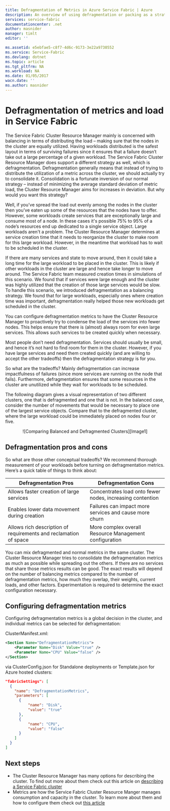 ```yaml
---
title: Defragmentation of Metrics in Azure Service Fabric | Azure
description: An overview of using defragmentation or packing as a strategy for metrics in Service Fabric
services: service-fabric
documentationcenter: .net
author: masnider
manager: timlt
editor: ''

ms.assetid: e5ebfae5-c8f7-4d6c-9173-3e22a9730552
ms.service: Service-Fabric
ms.devlang: dotnet
ms.topic: article
ms.tgt_pltfrm: NA
ms.workload: NA
ms.date: 01/05/2017
wacn.date: ''
ms.author: masnider
---
```


# Defragmentation of metrics and load in Service Fabric
The Service Fabric Cluster Resource Manager mainly is concerned with balancing in terms of distributing the load – making sure that the nodes in the cluster are equally utilized. Having workloads distributed is the safest layout in terms of surviving failures since it ensures that a failure doesn’t take out a large percentage of a given workload. The Service Fabric Cluster Resource Manager does support a different strategy as well, which is defragmentation. Defragmentation generally means that instead of trying to distribute the utilization of a metric across the cluster, we should actually try to consolidate it. Consolidation is a fortunate inversion of our normal strategy – instead of minimizing the average standard deviation of metric load, the Cluster Resource Manager aims for increases in deviation. But why would you want this strategy?

Well, if you’ve spread the load out evenly among the nodes in the cluster then you’ve eaten up some of the resources that the nodes have to offer. However, some workloads create services that are exceptionally large and consume most of a node. In these cases it's possible 75% to 95% of a node’s resources end up dedicated to a single service object. Large workloads aren't a problem. The Cluster Resource Manager determines at service creation time that it needs to reorganize the cluster to make room for this large workload. However, in the meantime that workload has to wait to be scheduled in the cluster.

If there are many services and state to move around, then it could take a long time for the large workload to be placed in the cluster. This is likely if other workloads in the cluster are large and hence take longer to move around. The Service Fabric team measured creation times in simulations of this scenario. We found that if services were large enough and the cluster was highly utilized that the creation of those large services would be slow. To handle this scenario, we introduced defragmentation as a balancing strategy. We found that for large workloads, especially ones where creation time was important, defragmentation really helped those new workloads get scheduled in the cluster.

You can configure defragmentation metrics to have the Cluster Resource Manager to proactively try to condense the load of the services into fewer nodes. This helps ensure that there is (almost) always room for even large services. This allows such services to be created quickly when necessary.

Most people don’t need defragmentation. Services should usually be small, and hence it’s not hard to find room for them in the cluster. However, if you have large services and need them created quickly (and are willing to accept the other tradeoffs) then the defragmentation strategy is for you.

So what are the tradeoffs? Mainly defragmentation can increase impactfulness of failures (since more services are running on the node that fails). Furthermore, defragmentation ensures that some resources in the cluster are unutilized while they wait for workloads to be scheduled.

The following diagram gives a visual representation of two different clusters, one that is defragmented and one that is not. In the balanced case, consider the number of movements that would be necessary to place one of the largest service objects. Compare that to the defragmented cluster, where the large workload could be immediately placed on nodes four or five.

<center>
![Comparing Balanced and Defragmented Clusters][Image1]
</center>

## Defragmentation pros and cons
So what are those other conceptual tradeoffs? We recommend thorough measurement of your workloads before turning on defragmentation metrics. Here’s a quick table of things to think about:

| Defragmentation Pros | Defragmentation Cons |
| --- | --- |
| Allows faster creation of large services |Concentrates load onto fewer nodes, increasing contention |
| Enables lower data movement during creation |Failures can impact more services and cause more churn |
| Allows rich description of requirements and reclamation of space |More complex overall Resource Management configuration |

You can mix defragmented and normal metrics in the same cluster. The Cluster Resource Manager tries to consolidate the defragmentation metrics as much as possible while spreading out the others. If there are no services that share those metrics results can be good. The exact results will depend on the number of balancing metrics compared to the number of defragmentation metrics, how much they overlap, their weights, current loads, and other factors. Experimentation is required to determine the exact configuration necessary.

## Configuring defragmentation metrics
Configuring defragmentation metrics is a global decision in the cluster, and individual metrics can be selected for defragmentation:

ClusterManifest.xml:

```xml
<Section Name="DefragmentationMetrics">
    <Parameter Name="Disk" Value="true" />
    <Parameter Name="CPU" Value="false" />
</Section>
```

via ClusterConfig.json for Standalone deployments or Template.json for Azure hosted clusters:

```json
"fabricSettings": [
  {
    "name": "DefragmentationMetrics",
    "parameters": [
      {
          "name": "Disk",
          "value": "true"
      },
      {
          "name": "CPU",
          "value": "false"
      }
    ]
  }
]
```

## Next steps
- The Cluster Resource Manager has many options for describing the cluster. To find out more about them check out this article on [describing a Service Fabric cluster](./service-fabric-cluster-resource-manager-cluster-description.md)
- Metrics are how the Service Fabric Cluster Resource Manger manages consumption and capacity in the cluster. To learn more about them and how to configure them check out [this article](./service-fabric-cluster-resource-manager-metrics.md)

[Image1]:./media/service-fabric-cluster-resource-manager-defragmentation-metrics/balancing-defrag-compared.png